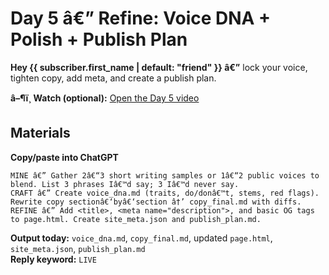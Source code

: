 ﻿---
id: d5
position: 5
subject: "Day 5 â€” Voice, polish & publish plan"
preheader: "Make it feel finished (voice, meta, plan)."
send_offset_days: 4
send_time: "09:00"
timezone: "America/New_York"
video_url: "{{{{VIDEO_D5_URL}}}}"
---
# Day 5 â€” Refine: Voice DNA + Polish + Publish Plan

**Hey {{ subscriber.first_name | default: "friend" }} â€”** lock your voice, tighten copy, add meta, and create a publish plan.

**â–¶ï¸ Watch (optional):** [Open the Day 5 video]({{{VIDEO_D5_URL}}})

## Materials
**Copy/paste into ChatGPT**

```text
MINE â€” Gather 2â€“3 short writing samples or 1â€“2 public voices to blend. List 3 phrases Iâ€™d say; 3 Iâ€™d never say.
CRAFT â€” Create voice_dna.md (traits, do/donâ€™t, stems, red flags). Rewrite copy sectionâ€‘byâ€‘section â†’ copy_final.md with diffs.
REFINE â€” Add <title>, <meta name="description">, and basic OG tags to page.html. Create site_meta.json and publish_plan.md.
```
**Output today:** `voice_dna.md`, `copy_final.md`, updated `page.html`, `site_meta.json`, `publish_plan.md`  
**Reply keyword:** `LIVE`
